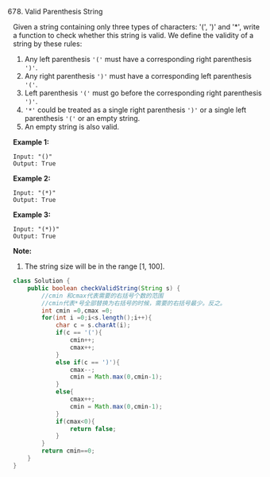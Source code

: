 678. Valid Parenthesis String

Given a string containing only three types of characters: '(', ')' and '*', write a function to check whether this string is valid. We define the validity of a string by these rules:

1. Any left parenthesis `'('` must have a corresponding right parenthesis `')'`.
2. Any right parenthesis `')'` must have a corresponding left parenthesis `'('`.
3. Left parenthesis `'('` must go before the corresponding right parenthesis `')'`.
4. `'*'` could be treated as a single right parenthesis `')'` or a single left parenthesis `'('` or an empty string.
5. An empty string is also valid.

**Example 1:**

```
Input: "()"
Output: True
```

**Example 2:**

```
Input: "(*)"
Output: True
```

**Example 3:**

```
Input: "(*))"
Output: True
```

**Note:**

1. The string size will be in the range [1, 100].

~~~java
class Solution {
    public boolean checkValidString(String s) {
        //cmin 和cmax代表需要的右括号个数的范围
        //cmin代表*号全部替换为右括号的时候，需要的右括号最少。反之。
        int cmin =0,cmax =0;
        for(int i =0;i<s.length();i++){
            char c = s.charAt(i);
            if(c == '('){
                cmin++;
                cmax++;
            }
            else if(c == ')'){
                cmax--;
                cmin = Math.max(0,cmin-1); 
            }
            else{
                cmax++;
                cmin = Math.max(0,cmin-1);
            }
            if(cmax<0){
                return false;
            }
        }
        return cmin==0;
    }
}
~~~

